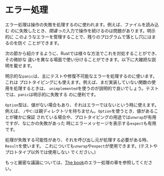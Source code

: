 # エラー処理

エラー処理は操作の失敗を処理するのに使われます。例えば、ファイルを読み込む
のに失敗したとき、*間違った*入力で操作を続けるのは問題があります。明示的に
このようなエラーを管理することで、残りのプログラムで落とし穴にはまるのを防ぐ
ことができます。

次の節から紹介するように、Rustでは様々な方法でこれを対処することができ、その微妙な
違いを異なる場面で使い分けることができます。以下に大雑把な説明を載せます。

明示的な`panic`は、主にテストや修復不可能なエラーを処理するのに使います。これは
プロトタイピングにも使えます。例えば、まだ実装していない関数の使用を処理するときは、
`unimplemented`を使うのが説明的で良いでしょう。テストでは、`panic`は明示的に失敗する
のに便利です。

`Option`型は、値がない場合もあり、それはエラーではないという時に使えます。例えば、
`/`や`C:`は親ディレクトリを持ちません。`Option`を使うとき、値があることが確かに保証
されている場合や、プロトタイピングの用途では`unwrap`が有用ですが、なにかの失敗があった
時にエラーメッセージを表示する`expect`も有用です。

処理が失敗する可能性があり、それを呼び出し元が処理する必要がある時、`Result`を使います。
これについても`unwrap`や`expect`が使用できます。(テストやプロトタイプ以外では使用しない
でください。)

もっと厳密な議論については、[The book][book]のエラー処理の章を参照してください。

[book]: https://doc.rust-lang.org/book/ch09-00-error-handling.html

